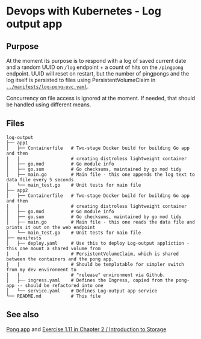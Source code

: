 # Devops with Kubernetes - Log output app

## Purpose

At the moment its purpose is to respond with a log of saved current date and a random UUID on `/log` endpoint + a count of hits on the `/pingpong` endpoint. UUID will reset on restart, but the number of pingpongs and the log itself is persisted to files using PersistentVolumeClaim in [`../manifests/log-pong-pvc.yaml`](../manifests/log-pong-pvc.yaml).

Concurrency on file access is ignored at the moment. If needed, that should be handled using different means.

## Files

```
log-output
├── app1
│   ├── Containerfile   # Two-stage Docker build for building Go app and then
|   |                   # creating distroless lightweight container
│   ├── go.mod          # Go module info
│   ├── go.sum          # Go checksums, maintained by go mod tidy
│   ├── main.go         # Main file - this one appends the log text to data file every 5 seconds
│   └── main_test.go    # Unit tests for main file
├── app2
│   ├── Containerfile   # Two-stage Docker build for building Go app and then
|   |                   # creating distroless lightweight container
│   ├── go.mod          # Go module info
│   ├── go.sum          # Go checksums, maintained by go mod tidy
│   ├── main.go         # Main file - this one reads the data file and prints it out on the web endpoint
│   └── main_test.go    # Unit tests for main file
├── manifests
│   ├── deploy.yaml     # Use this to deploy Log-output appliction - this one mount a shared volume from
|   |                   # PersistentVolumeClaim, which is shared between the containers and the pong app.
|   |                   # Should be templatable for simpler switch from my dev environment to
|   |                   # "release" environment via Github.
│   ├── ingress.yaml    # Defines the Ingress, copied from the pong-app -- should be refactored into one
│   └── service.yaml    # Defines Log-output app service
└── README.md           # This file
```
## See also

[Pong app](../pong-app) and [Exercise 1.11 in Chapter 2 / Introduction to Storage](https://courses.mooc.fi/org/uh-cs/courses/devops-with-kubernetes/chapter-2/introduction-to-storage)
